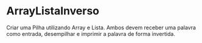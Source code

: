 # ArrayListaInverso
Criar uma Pilha utilizando Array e Lista.  Ambos devem receber uma palavra como entrada, desempilhar e imprimir a palavra de forma invertida.
